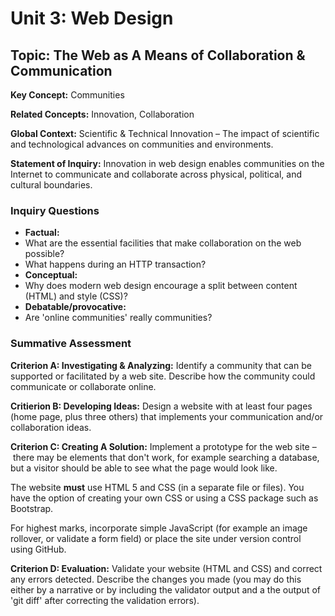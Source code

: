 Unit 3: Web Design
==================

## Topic: The Web as A Means of Collaboration & Communication

__Key Concept:__ Communities

__Related Concepts:__ Innovation, Collaboration

__Global Context:__ Scientific & Technical Innovation – The impact of scientific and technological advances on communities and environments.

__Statement of Inquiry:__ Innovation in web design enables communities on the Internet to communicate and collaborate across physical, political, and cultural boundaries.

### Inquiry Questions

* __Factual:__
 * What are the essential facilities that make collaboration on the web possible?
 * What happens during an HTTP transaction?
* __Conceptual:__
 * Why does modern web design encourage a split between content (HTML) and style (CSS)?
* __Debatable/provocative:__
 * Are 'online communities' really communities?

### Summative Assessment

__Criterion A: Investigating & Analyzing:__ Identify a community that can be supported or facilitated by a web site. Describe how the community could communicate or collaborate online.

__Critierion B: Developing Ideas:__ Design a website with at least four pages (home page, plus three others) that implements your communication and/or collaboration ideas.

__Criterion C: Creating A Solution:__ Implement a prototype for the web site – there may be elements that don't work, for example searching a database, but a visitor should be able to see what the page would look like.

The website __must__ use HTML 5 and CSS (in a separate file or files). You have the option of creating your own CSS or using a CSS package such as Bootstrap.

For highest marks, incorporate simple JavaScript (for example an image rollover, or validate a form field) or place the site under version control using GitHub.

__Criterion D: Evaluation:__ Validate your website (HTML and CSS) and correct any errors detected. Describe the changes you made (you may do this either by a narrative or by including the validator output and a the output of 'git diff' after correcting the validation errors).

